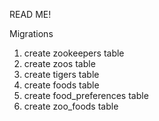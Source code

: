READ ME! 

Migrations 
1. create zookeepers table
2. create zoos table
3. create tigers table 
4. create foods table 
5. create food_preferences table 
5. create zoo_foods table 
